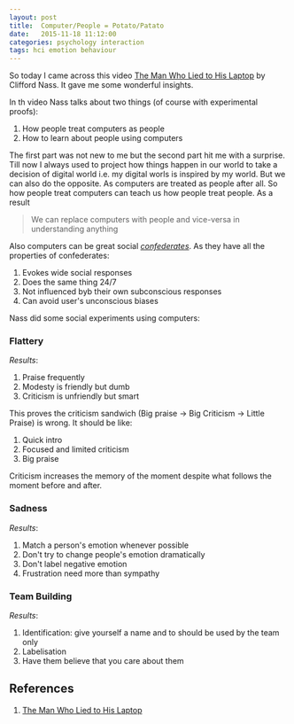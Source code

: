 ```yaml
---
layout: post
title:  Computer/People = Potato/Patato
date:   2015-11-18 11:12:00
categories: psychology interaction 
tags: hci emotion behaviour 
---
```


So today I came across this video [The Man Who Lied to His Laptop](https://www.youtube.com/watch?v=lCuW2VOeS9Y) by Clifford Nass. It gave me some wonderful insights.

In th video Nass talks about two things (of course with experimental proofs):
 
1. How people treat computers as people
2. How to learn about people using computers

The first part was not new to me but the second part hit me with a surprise. Till now I always used to project how things happen in our world to take a decision of digital world i.e. my digital worls is inspired by my world. But we can also do the opposite. As computers are treated as people after all. So how people treat computers can teach us how people treat people. As a result
 
> We can replace computers with people and vice-versa in understanding anything

Also computers can be great social _[confederates](https://www.google.co.in/search?q=define+Confederates)_. As they have all the properties of confederates:

1. Evokes wide social responses
2. Does the same thing 24/7
3. Not influenced byb their own subconscious responses
4. Can avoid user's unconscious biases

Nass did some social experiments using computers:

### Flattery

_Results_:
 
1. Praise frequently
2. Modesty is friendly but dumb
3. Criticism is unfriendly but smart

This proves the criticism sandwich (Big praise -> Big Criticism -> Little Praise) is wrong. It should be like:

1. Quick intro
2. Focused and limited criticism
3. Big praise

Criticism increases the memory of the moment despite what follows the moment before and after.

### Sadness

_Results_:

1. Match a person's emotion whenever possible
2. Don't try to change people's emotion dramatically
3. Don't label negative emotion
4. Frustration need more than sympathy

### Team Building

_Results_:

1. Identification: give yourself a name and to should be used by the team only
2. Labelisation
3. Have them believe that you care about them

## References

1. [The Man Who Lied to His Laptop](https://www.youtube.com/watch?v=lCuW2VOeS9Y)